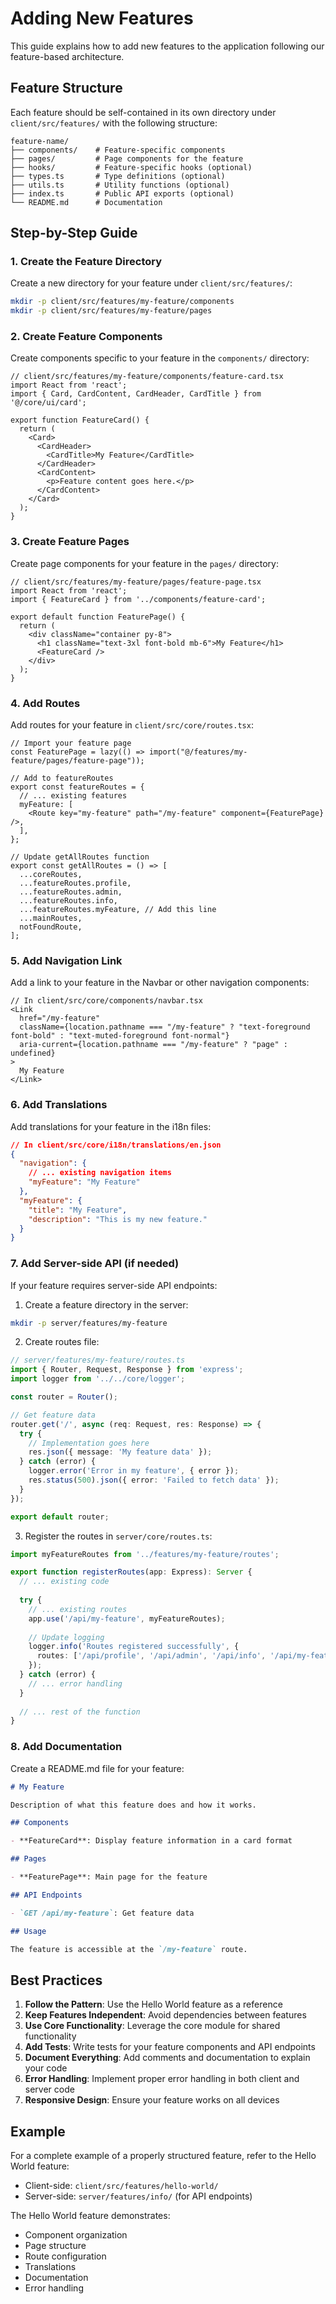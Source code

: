 # Adding New Features

This guide explains how to add new features to the application following our feature-based architecture.

## Feature Structure

Each feature should be self-contained in its own directory under `client/src/features/` with the following structure:

```
feature-name/
├── components/    # Feature-specific components
├── pages/         # Page components for the feature
├── hooks/         # Feature-specific hooks (optional)
├── types.ts       # Type definitions (optional)
├── utils.ts       # Utility functions (optional)
├── index.ts       # Public API exports (optional)
└── README.md      # Documentation
```

## Step-by-Step Guide

### 1. Create the Feature Directory

Create a new directory for your feature under `client/src/features/`:

```bash
mkdir -p client/src/features/my-feature/components
mkdir -p client/src/features/my-feature/pages
```

### 2. Create Feature Components

Create components specific to your feature in the `components/` directory:

```tsx
// client/src/features/my-feature/components/feature-card.tsx
import React from 'react';
import { Card, CardContent, CardHeader, CardTitle } from '@/core/ui/card';

export function FeatureCard() {
  return (
    <Card>
      <CardHeader>
        <CardTitle>My Feature</CardTitle>
      </CardHeader>
      <CardContent>
        <p>Feature content goes here.</p>
      </CardContent>
    </Card>
  );
}
```

### 3. Create Feature Pages

Create page components for your feature in the `pages/` directory:

```tsx
// client/src/features/my-feature/pages/feature-page.tsx
import React from 'react';
import { FeatureCard } from '../components/feature-card';

export default function FeaturePage() {
  return (
    <div className="container py-8">
      <h1 className="text-3xl font-bold mb-6">My Feature</h1>
      <FeatureCard />
    </div>
  );
}
```

### 4. Add Routes

Add routes for your feature in `client/src/core/routes.tsx`:

```tsx
// Import your feature page
const FeaturePage = lazy(() => import("@/features/my-feature/pages/feature-page"));

// Add to featureRoutes
export const featureRoutes = {
  // ... existing features
  myFeature: [
    <Route key="my-feature" path="/my-feature" component={FeaturePage} />,
  ],
};

// Update getAllRoutes function
export const getAllRoutes = () => [
  ...coreRoutes,
  ...featureRoutes.profile,
  ...featureRoutes.admin,
  ...featureRoutes.info,
  ...featureRoutes.myFeature, // Add this line
  ...mainRoutes,
  notFoundRoute,
];
```

### 5. Add Navigation Link

Add a link to your feature in the Navbar or other navigation components:

```tsx
// In client/src/core/components/navbar.tsx
<Link 
  href="/my-feature" 
  className={location.pathname === "/my-feature" ? "text-foreground font-bold" : "text-muted-foreground font-normal"}
  aria-current={location.pathname === "/my-feature" ? "page" : undefined}
>
  My Feature
</Link>
```

### 6. Add Translations

Add translations for your feature in the i18n files:

```json
// In client/src/core/i18n/translations/en.json
{
  "navigation": {
    // ... existing navigation items
    "myFeature": "My Feature"
  },
  "myFeature": {
    "title": "My Feature",
    "description": "This is my new feature."
  }
}
```

### 7. Add Server-side API (if needed)

If your feature requires server-side API endpoints:

1. Create a feature directory in the server:

```bash
mkdir -p server/features/my-feature
```

2. Create routes file:

```typescript
// server/features/my-feature/routes.ts
import { Router, Request, Response } from 'express';
import logger from '../../core/logger';

const router = Router();

// Get feature data
router.get('/', async (req: Request, res: Response) => {
  try {
    // Implementation goes here
    res.json({ message: 'My feature data' });
  } catch (error) {
    logger.error('Error in my feature', { error });
    res.status(500).json({ error: 'Failed to fetch data' });
  }
});

export default router;
```

3. Register the routes in `server/core/routes.ts`:

```typescript
import myFeatureRoutes from '../features/my-feature/routes';

export function registerRoutes(app: Express): Server {
  // ... existing code
  
  try {
    // ... existing routes
    app.use('/api/my-feature', myFeatureRoutes);
    
    // Update logging
    logger.info('Routes registered successfully', {
      routes: ['/api/profile', '/api/admin', '/api/info', '/api/my-feature']
    });
  } catch (error) {
    // ... error handling
  }
  
  // ... rest of the function
}
```

### 8. Add Documentation

Create a README.md file for your feature:

```markdown
# My Feature

Description of what this feature does and how it works.

## Components

- **FeatureCard**: Display feature information in a card format

## Pages

- **FeaturePage**: Main page for the feature

## API Endpoints

- `GET /api/my-feature`: Get feature data

## Usage

The feature is accessible at the `/my-feature` route.
```

## Best Practices

1. **Follow the Pattern**: Use the Hello World feature as a reference
2. **Keep Features Independent**: Avoid dependencies between features
3. **Use Core Functionality**: Leverage the core module for shared functionality
4. **Add Tests**: Write tests for your feature components and API endpoints
5. **Document Everything**: Add comments and documentation to explain your code
6. **Error Handling**: Implement proper error handling in both client and server code
7. **Responsive Design**: Ensure your feature works on all devices

## Example

For a complete example of a properly structured feature, refer to the Hello World feature:

- Client-side: `client/src/features/hello-world/`
- Server-side: `server/features/info/` (for API endpoints)

The Hello World feature demonstrates:
- Component organization
- Page structure
- Route configuration
- Translations
- Documentation
- Error handling 